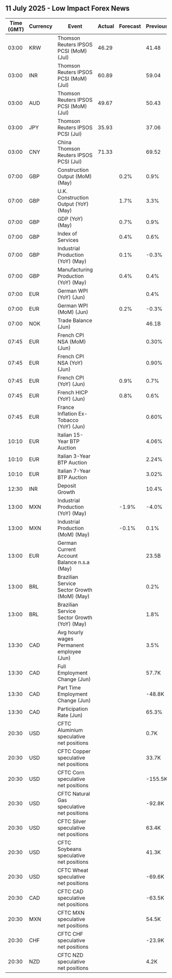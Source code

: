 ## 11 July 2025 - Low Impact Forex News

| Time (GMT) | Currency | Event | Actual | Forecast | Previous |
|------|----------|-------|--------|----------|----------|
| 03:00 | KRW | Thomson Reuters IPSOS PCSI (MoM) (Jul) | 46.29 |  | 41.48 |
| 03:00 | INR | Thomson Reuters IPSOS PCSI (MoM) (Jul) | 60.89 |  | 59.04 |
| 03:00 | AUD | Thomson Reuters IPSOS PCSI (MoM) (Jul) | 49.67 |  | 50.43 |
| 03:00 | JPY | Thomson Reuters IPSOS PCSI (Jul) | 35.93 |  | 37.06 |
| 03:00 | CNY | China Thomson Reuters IPSOS PCSI (Jul) | 71.33 |  | 69.52 |
| 07:00 | GBP | Construction Output (MoM) (May) |  | 0.2% | 0.9% |
| 07:00 | GBP | U.K. Construction Output (YoY) (May) |  | 1.7% | 3.3% |
| 07:00 | GBP | GDP (YoY) (May) |  | 0.7% | 0.9% |
| 07:00 | GBP | Index of Services |  | 0.4% | 0.6% |
| 07:00 | GBP | Industrial Production (YoY) (May) |  | 0.1% | -0.3% |
| 07:00 | GBP | Manufacturing Production (YoY) (May) |  | 0.4% | 0.4% |
| 07:00 | EUR | German WPI (YoY) (Jun) |  |  | 0.4% |
| 07:00 | EUR | German WPI (MoM) (Jun) |  | 0.2% | -0.3% |
| 07:00 | NOK | Trade Balance (Jun) |  |  | 46.1B |
| 07:45 | EUR | French CPI NSA (MoM) (Jun) |  |  | 0.30% |
| 07:45 | EUR | French CPI NSA (YoY) (Jun) |  |  | 0.90% |
| 07:45 | EUR | French CPI (YoY) (Jun) |  | 0.9% | 0.7% |
| 07:45 | EUR | French HICP (YoY) (Jun) |  | 0.8% | 0.6% |
| 07:45 | EUR | France Inflation Ex-Tobacco (YoY) (Jun) |  |  | 0.60% |
| 10:10 | EUR | Italian 15-Year BTP Auction |  |  | 4.06% |
| 10:10 | EUR | Italian 3-Year BTP Auction |  |  | 2.24% |
| 10:10 | EUR | Italian 7-Year BTP Auction |  |  | 3.02% |
| 12:30 | INR | Deposit Growth |  |  | 10.4% |
| 13:00 | MXN | Industrial Production (YoY) (May) |  | -1.9% | -4.0% |
| 13:00 | MXN | Industrial Production (MoM) (May) |  | -0.1% | 0.1% |
| 13:00 | EUR | German Current Account Balance n.s.a (May) |  |  | 23.5B |
| 13:00 | BRL | Brazilian Service Sector Growth (MoM) (May) |  |  | 0.2% |
| 13:00 | BRL | Brazilian Service Sector Growth (YoY) (May) |  |  | 1.8% |
| 13:30 | CAD | Avg hourly wages Permanent employee (Jun) |  |  | 3.5% |
| 13:30 | CAD | Full Employment Change (Jun) |  |  | 57.7K |
| 13:30 | CAD | Part Time Employment Change (Jun) |  |  | -48.8K |
| 13:30 | CAD | Participation Rate (Jun) |  |  | 65.3% |
| 20:30 | USD | CFTC Aluminium speculative net positions |  |  | 0.7K |
| 20:30 | USD | CFTC Copper speculative net positions |  |  | 33.7K |
| 20:30 | USD | CFTC Corn speculative net positions |  |  | -155.5K |
| 20:30 | USD | CFTC Natural Gas speculative net positions |  |  | -92.8K |
| 20:30 | USD | CFTC Silver speculative net positions |  |  | 63.4K |
| 20:30 | USD | CFTC Soybeans speculative net positions |  |  | 41.3K |
| 20:30 | USD | CFTC Wheat speculative net positions |  |  | -69.6K |
| 20:30 | CAD | CFTC CAD speculative net positions |  |  | -63.5K |
| 20:30 | MXN | CFTC MXN speculative net positions |  |  | 54.5K |
| 20:30 | CHF | CFTC CHF speculative net positions |  |  | -23.9K |
| 20:30 | NZD | CFTC NZD speculative net positions |  |  | 4.2K |
